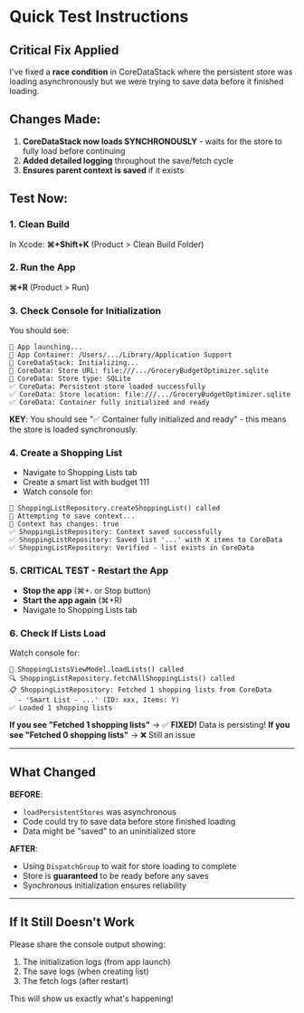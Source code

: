 # Quick Test Instructions

## Critical Fix Applied

I've fixed a **race condition** in CoreDataStack where the persistent store was loading asynchronously but we were trying to save data before it finished loading.

## Changes Made:

1. **CoreDataStack now loads SYNCHRONOUSLY** - waits for the store to fully load before continuing
2. **Added detailed logging** throughout the save/fetch cycle
3. **Ensures parent context is saved** if it exists

## Test Now:

### 1. Clean Build
In Xcode: **⌘+Shift+K** (Product > Clean Build Folder)

### 2. Run the App
**⌘+R** (Product > Run)

### 3. Check Console for Initialization
You should see:
```
🚀 App launching...
📁 App Container: /Users/.../Library/Application Support
🔧 CoreDataStack: Initializing...
💾 CoreData: Store URL: file:///.../GroceryBudgetOptimizer.sqlite
💾 CoreData: Store type: SQLite
✅ CoreData: Persistent store loaded successfully
✅ CoreData: Store location: file:///.../GroceryBudgetOptimizer.sqlite
✅ CoreData: Container fully initialized and ready
```

**KEY**: You should see "✅ Container fully initialized and ready" - this means the store is loaded synchronously.

### 4. Create a Shopping List
- Navigate to Shopping Lists tab
- Create a smart list with budget 111
- Watch console for:
```
🚀 ShoppingListRepository.createShoppingList() called
💾 Attempting to save context...
💾 Context has changes: true
✅ ShoppingListRepository: Context saved successfully
✅ ShoppingListRepository: Saved list '...' with X items to CoreData
✅ ShoppingListRepository: Verified - list exists in CoreData
```

### 5. **CRITICAL TEST** - Restart the App
- **Stop the app** (⌘+. or Stop button)
- **Start the app again** (⌘+R)
- Navigate to Shopping Lists tab

### 6. Check If Lists Load
Watch console for:
```
📱 ShoppingListsViewModel.loadLists() called
🔍 ShoppingListRepository.fetchAllShoppingLists() called
📋 ShoppingListRepository: Fetched 1 shopping lists from CoreData
  - 'Smart List - ...' (ID: xxx, Items: Y)
✅ Loaded 1 shopping lists
```

**If you see "Fetched 1 shopping lists"** → ✅ **FIXED!** Data is persisting!
**If you see "Fetched 0 shopping lists"** → ❌ Still an issue

---

## What Changed

**BEFORE**: 
- `loadPersistentStores` was asynchronous
- Code could try to save data before store finished loading
- Data might be "saved" to an uninitialized store

**AFTER**:
- Using `DispatchGroup` to wait for store loading to complete
- Store is **guaranteed** to be ready before any saves
- Synchronous initialization ensures reliability

---

## If It Still Doesn't Work

Please share the console output showing:
1. The initialization logs (from app launch)
2. The save logs (when creating list)
3. The fetch logs (after restart)

This will show us exactly what's happening!
